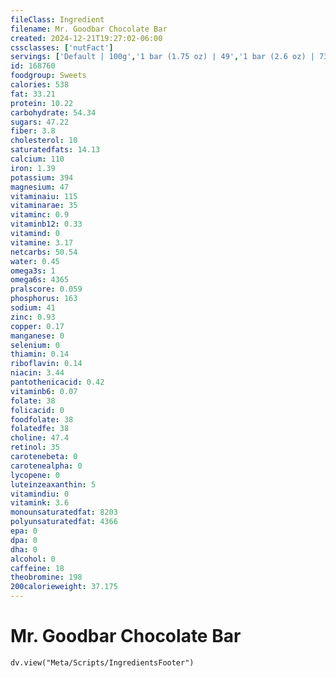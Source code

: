 ```yaml
---
fileClass: Ingredient
filename: Mr. Goodbar Chocolate Bar
created: 2024-12-21T19:27:02-06:00
cssclasses: ['nutFact']
servings: ['Default | 100g','1 bar (1.75 oz) | 49','1 bar (2.6 oz) | 73']
id: 168760
foodgroup: Sweets
calories: 538
fat: 33.21
protein: 10.22
carbohydrate: 54.34
sugars: 47.22
fiber: 3.8
cholesterol: 10
saturatedfats: 14.13
calcium: 110
iron: 1.39
potassium: 394
magnesium: 47
vitaminaiu: 115
vitaminarae: 35
vitaminc: 0.9
vitaminb12: 0.33
vitamind: 0
vitamine: 3.17
netcarbs: 50.54
water: 0.45
omega3s: 1
omega6s: 4365
pralscore: 0.059
phosphorus: 163
sodium: 41
zinc: 0.93
copper: 0.17
manganese: 0
selenium: 0
thiamin: 0.14
riboflavin: 0.14
niacin: 3.44
pantothenicacid: 0.42
vitaminb6: 0.07
folate: 38
folicacid: 0
foodfolate: 38
folatedfe: 38
choline: 47.4
retinol: 35
carotenebeta: 0
carotenealpha: 0
lycopene: 0
luteinzeaxanthin: 5
vitamindiu: 0
vitamink: 3.6
monounsaturatedfat: 8203
polyunsaturatedfat: 4366
epa: 0
dpa: 0
dha: 0
alcohol: 0
caffeine: 18
theobromine: 198
200calorieweight: 37.175
---
```


# Mr. Goodbar Chocolate Bar

```dataviewjs
dv.view("Meta/Scripts/IngredientsFooter")
```